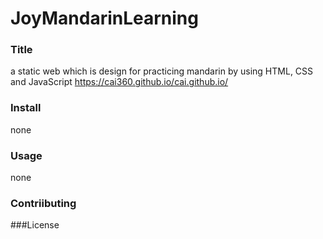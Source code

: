 # JoyMandarinLearning

### Title
a static web which is design for practicing mandarin by using HTML, CSS and JavaScript
https://cai360.github.io/cai.github.io/

### Install
none

### Usage
none

### Contriibuting

###License
